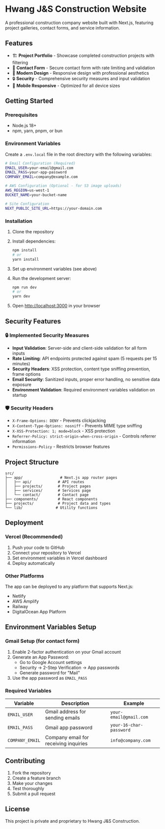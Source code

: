 # Hwang J&S Construction Website

A professional construction company website built with Next.js, featuring project galleries, contact forms, and service information.

## Features

- 🏗️ **Project Portfolio** - Showcase completed construction projects with filtering
- 📧 **Contact Form** - Secure contact form with rate limiting and validation
- 🎨 **Modern Design** - Responsive design with professional aesthetics
- 🔒 **Security** - Comprehensive security measures and input validation
- 📱 **Mobile Responsive** - Optimized for all device sizes

## Getting Started

### Prerequisites

- Node.js 18+ 
- npm, yarn, pnpm, or bun

### Environment Variables

Create a `.env.local` file in the root directory with the following variables:

```bash
# Email Configuration (Required)
EMAIL_USER=your-email@gmail.com
EMAIL_PASS=your-app-password
COMPANY_EMAIL=company@example.com

# AWS Configuration (Optional - for S3 image uploads)
AWS_REGION=us-west-1
BUCKET_NAME=your-bucket-name

# Site Configuration
NEXT_PUBLIC_SITE_URL=https://your-domain.com
```

### Installation

1. Clone the repository
2. Install dependencies:
   ```bash
   npm install
   # or
   yarn install
   ```

3. Set up environment variables (see above)
4. Run the development server:
   ```bash
   npm run dev
   # or
   yarn dev
   ```

5. Open [http://localhost:3000](http://localhost:3000) in your browser

## Security Features

### 🔒 **Implemented Security Measures**

- **Input Validation**: Server-side and client-side validation for all form inputs
- **Rate Limiting**: API endpoints protected against spam (5 requests per 15 minutes)
- **Security Headers**: XSS protection, content type sniffing prevention, frame options
- **Email Security**: Sanitized inputs, proper error handling, no sensitive data exposure
- **Environment Validation**: Required environment variables validation on startup

### 🛡️ **Security Headers**

- `X-Frame-Options: DENY` - Prevents clickjacking
- `X-Content-Type-Options: nosniff` - Prevents MIME type sniffing
- `X-XSS-Protection: 1; mode=block` - XSS protection
- `Referrer-Policy: strict-origin-when-cross-origin` - Controls referrer information
- `Permissions-Policy` - Restricts browser features

## Project Structure

```
src/
├── app/                 # Next.js app router pages
│   ├── api/            # API routes
│   ├── projects/       # Project pages
│   ├── services/       # Services page
│   └── contact/        # Contact page
├── components/         # React components
├── projects/           # Project data and types
└── lib/               # Utility functions
```

## Deployment

### Vercel (Recommended)

1. Push your code to GitHub
2. Connect your repository to Vercel
3. Set environment variables in Vercel dashboard
4. Deploy automatically

### Other Platforms

The app can be deployed to any platform that supports Next.js:
- Netlify
- AWS Amplify
- Railway
- DigitalOcean App Platform

## Environment Variables Setup

### Gmail Setup (for contact form)

1. Enable 2-factor authentication on your Gmail account
2. Generate an App Password:
   - Go to Google Account settings
   - Security → 2-Step Verification → App passwords
   - Generate password for "Mail"
3. Use the app password as `EMAIL_PASS`

### Required Variables

| Variable | Description | Example |
|----------|-------------|---------|
| `EMAIL_USER` | Gmail address for sending emails | `your-email@gmail.com` |
| `EMAIL_PASS` | Gmail app password | `your-16-char-password` |
| `COMPANY_EMAIL` | Company email for receiving inquiries | `info@company.com` |

## Contributing

1. Fork the repository
2. Create a feature branch
3. Make your changes
4. Test thoroughly
5. Submit a pull request

## License

This project is private and proprietary to Hwang J&S Construction.
